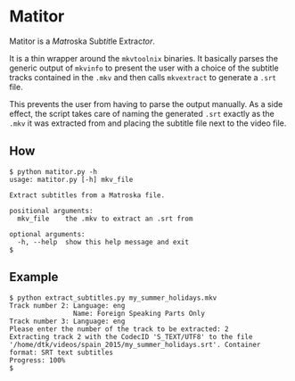 # Matitor

Matitor is a *Mat*roska Sub*tit*le Extrac*tor*.

It is a thin wrapper around the `mkvtoolnix` binaries. It basically parses the
generic output of `mkvinfo` to present the user with a choice of the subtitle
tracks contained in the `.mkv` and then calls `mkvextract` to generate a `.srt`
file.

This prevents the user from having to parse the output manually. As a side
effect, the script takes care of naming the generated `.srt` exactly as the
`.mkv` it was extracted from and placing the subtitle file next to the video
file.

## How

```shell
$ python matitor.py -h
usage: matitor.py [-h] mkv_file

Extract subtitles from a Matroska file.

positional arguments:
  mkv_file    the .mkv to extract an .srt from

optional arguments:
  -h, --help  show this help message and exit
$
```

## Example

```shell
$ python extract_subtitles.py my_summer_holidays.mkv
Track number 2: Language: eng
                Name: Foreign Speaking Parts Only
Track number 3: Language: eng
Please enter the number of the track to be extracted: 2
Extracting track 2 with the CodecID 'S_TEXT/UTF8' to the file '/home/dtk/videos/spain_2015/my_summer_holidays.srt'. Container format: SRT text subtitles
Progress: 100%
$
```

